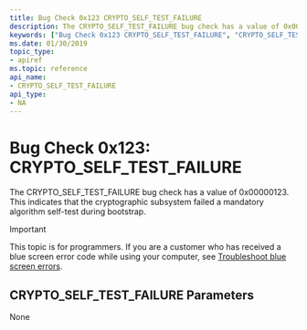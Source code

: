 ```yaml
---
title: Bug Check 0x123 CRYPTO_SELF_TEST_FAILURE
description: The CRYPTO_SELF_TEST_FAILURE bug check has a value of 0x00000123. This indicates that the cryptographic subsystem failed a mandatory algorithm self-test during bootstrap.
keywords: ["Bug Check 0x123 CRYPTO_SELF_TEST_FAILURE", "CRYPTO_SELF_TEST_FAILURE"]
ms.date: 01/30/2019
topic_type:
- apiref
ms.topic: reference
api_name:
- CRYPTO_SELF_TEST_FAILURE
api_type:
- NA
---
```


# Bug Check 0x123: CRYPTO\_SELF\_TEST\_FAILURE


The CRYPTO\_SELF\_TEST\_FAILURE bug check has a value of 0x00000123. This indicates that the cryptographic subsystem failed a mandatory algorithm self-test during bootstrap.

> [!IMPORTANT]
> This topic is for programmers. If you are a customer who has received a blue screen error code while using your computer, see [Troubleshoot blue screen errors](https://www.windows.com/stopcode).


## CRYPTO\_SELF\_TEST\_FAILURE Parameters


None

 

 




